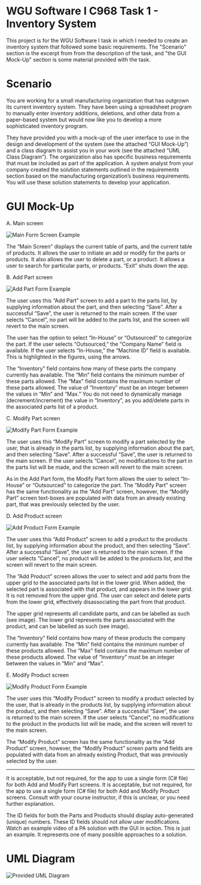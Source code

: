 # WGU Software I C968 Task 1 - Inventory System
This project is for the WGU Software I task in which I needed to create an inventory system that followed some basic requirements. The "Scenario" section is the excerpt from from the description of the task, and "the GUI Mock-Up" section is some material provided with the task. 

# Scenario
You are working for a small manufacturing organization that has outgrown its current inventory system. They have been using a spreadsheet program to manually enter inventory additions, deletions, and other data from a paper-based system but would now like you to develop a more sophisticated inventory program.

They have provided you with a mock-up of the user interface to use in the design and development of the system (see the attached “GUI Mock-Up”) and a class diagram to assist you in your work (see the attached “UML Class Diagram”). The organization also has specific business requirements that must be included as part of the application. A system analyst from your company created the solution statements outlined in the requirements section based on the manufacturing organization’s business requirements. You will use these solution statements to develop your application.

# GUI Mock-Up	
A. Main screen

![Main Form Screen Example](Readme%20Images/1-MainScreen.png)

The “Main Screen” displays the current table of parts, and the current table of products. It allows the user to initiate an add or modify for the parts or products. It also allows the user to delete a part, or a product. It allows a user to search for particular parts, or products. “Exit” shuts down the app.


B. Add Part screen

![Add Part Form Example](Readme%20Images/2-AddPart.png)

The user uses this “Add Part” screen to add a part to the parts list, by supplying information about the part, and then selecting “Save”. After a successful “Save”, the user is returned to the main screen. If the user selects “Cancel”, no part will be added to the parts list, and the screen will revert to the main screen.

The user has the option to select “In-House” or “Outsourced” to categorize the part. If the user selects “Outsourced,” the “Company Name” field is available. If the user selects “In-House,” the “Machine ID” field is available. This is highlighted in the figures, using the arrows.

The “Inventory” field contains how many of these parts the company currently has available. The “Min” field contains the minimum number of these parts allowed. The “Max” field contains the maximum number of these parts allowed. The value of “Inventory” must be an integer between the values in “Min” and “Max.” You do not need to dynamically manage (decrement/increment) the value in “Inventory”, as you add/delete parts in the associated parts list of a product.

C. Modify Part screen

![Modify Part Form Example](Readme%20Images/3-ModifyPart.png)

The user uses this “Modify Part” screen to modify a part selected by the user, that is already in the parts list, by supplying information about the part, and then selecting “Save”. After a successful “Save”, the user is returned to the main screen. If the user selects “Cancel”, no modifications to the part in the parts list will be made, and the screen will revert to the main screen. 

As in the Add Part form, the Modify Part form allows the user to select “In-House” or “Outsourced” to categorize the part. The “Modify Part” screen has the same functionality as the “Add Part” screen, however, the “Modify Part” screen text-boxes are populated with data from an already existing part, that was previously selected by the user. 

D. Add Product screen

![Add Product Form Example](Readme%20Images/4-AddProduct.png)

The user uses this “Add Product” screen to add a product to the products list, by supplying information about the product, and then selecting “Save”. After a successful “Save”, the user is returned to the main screen. If the user selects “Cancel”, no product will be added to the products list, and the screen will revert to the main screen.

The “Add Product” screen allows the user to select and add parts from the upper grid to the associated parts list in the lower grid. When added, the selected part is associated with that product, and appears in the lower grid. It is not removed from the upper grid. The user can select and delete parts from the lower grid, effectively disassociating the part from that product.

The upper grid represents all candidate parts, and can be labelled as such (see image). The lower grid represents the parts associated with the product, and can be labelled as such (see image).

The “Inventory” field contains how many of these products the company currently has available. The “Min” field contains the minimum number of these products allowed. The “Max” field contains the maximum number of these products allowed. The value of “Inventory” must be an integer between the values in “Min” and “Max”. 

E. Modify Product screen

![Modify Product Form Example](Readme%20Images/5-ModifyProduct.png)

The user uses this “Modify Product” screen to modify a product selected by the user, that is already in the products list, by supplying information about the product, and then selecting “Save”. After a successful “Save”, the user is returned to the main screen. If the user selects “Cancel”, no modifications to the product in the products list will be made, and the screen will revert to the main screen.

The “Modify Product” screen has the same functionality as the “Add Product” screen, however, the “Modify Product” screen parts and fields are populated with data from an already existing Product, that was previously selected by the user.

---

It is acceptable, but not required, for the app to use a single form (C# file) for both Add and Modify Part screens. It is acceptable, but not required, for the app to use a single form (C# file) for both Add and Modify Product screens. Consult with your course instructor, if this is unclear, or you need further explanation.

The ID fields for both the Parts and Products should display auto-generated (unique) numbers. These ID fields should not allow user modifications.
Watch an example video of a PA solution with the GUI in action. This is just an example. It represents one of many possible approaches to a solution.

# UML Diagram
![Provided UML Diagram](Readme%20Images/6-UML.png)